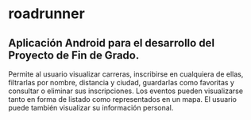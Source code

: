 # roadrunner
## Aplicación Android para el desarrollo del Proyecto de Fin de Grado.
Permite al usuario visualizar carreras, inscribirse en cualquiera de ellas, filtrarlas por nombre, distancia y ciudad, guardarlas como favoritas y consultar o eliminar sus inscripciones.
Los eventos pueden visualizarse tanto en forma de listado como representados en un mapa.
El usuario puede también visualizar su información personal. 
